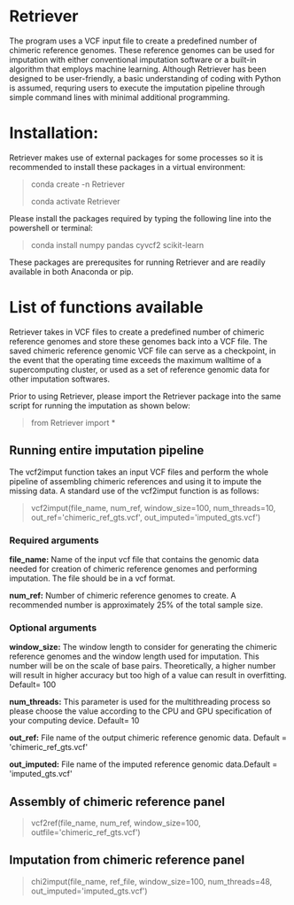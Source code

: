 # Retriever
The program uses a VCF input file to create a predefined number of chimeric reference genomes. These reference genomes can be used for imputation with either conventional imputation software or a built-in algorithm that employs machine learning. Although Retriever has been designed to be user-friendly, a basic understanding of coding with Python is assumed, requring users to execute the imputation pipeline through simple command lines with minimal additional programming.

# Installation:
Retriever makes use of external packages for some processes so it is recommended to install these packages in a virtual environment:
> conda create -n Retriever
> 
> conda activate Retriever

Please install the packages required by typing the following line  into the powershell or terminal:
>conda install numpy pandas cyvcf2 scikit-learn

These packages are prerequsites for running Retriever and are readily available in both Anaconda or pip.

# List of functions available
Retriever takes in VCF files to create a predefined number of chimeric reference genomes and store these genomes back into a VCF file. The saved chimeric reference genomic VCF file can serve as a checkpoint, in the event that the operating time exceeds the maximum walltime of a supercomputing cluster, or used as a set of reference genomic data for other imputation softwares. 

Prior to using Retriever, please import the Retriever package into the same script for running the imputation as shown below:
>from Retriever import *


## Running entire imputation pipeline
The vcf2imput function takes an input VCF files and perform the whole pipeline of assembling chimeric references and using it to impute the missing data. A standard use of the vcf2imput function is as follows:
>vcf2imput(file_name, num_ref, window_size=100, num_threads=10, out_ref='chimeric_ref_gts.vcf', out_imputed='imputed_gts.vcf')
### Required arguments
**file_name:**  Name of the input vcf file that contains the genomic data needed for creation of chimeric reference genomes and performing imputation. The file should be in a vcf format.

**num_ref:** Number of chimeric reference genomes to create. A recommended number is approximately 25% of the total sample size.

### Optional arguments
**window_size:** The window length to consider for generating the chimeric reference genomes and the window length used for imputation. This number will be on the scale of base pairs. Theoretically, a higher number will result in higher accuracy but too high of a value can result in overfitting. Default= 100

**num_threads:** This parameter is used for the multithreading process so please choose the value according to the CPU and GPU specification of your computing device. Default= 10

**out_ref:** File name of the output chimeric reference genomic data. Default = 'chimeric_ref_gts.vcf'

**out_imputed:** File name of the imputed reference genomic data.Default = 'imputed_gts.vcf'

## Assembly of chimeric reference panel
>vcf2ref(file_name, num_ref, window_size=100, outfile='chimeric_ref_gts.vcf')

## Imputation from chimeric reference panel
>chi2imput(file_name, ref_file, window_size=100, num_threads=48, out_imputed='imputed_gts.vcf')
